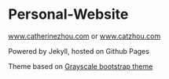 Personal-Website
=========================

www.catherinezhou.com or www.catzhou.com

Powered by Jekyll, hosted on Github Pages

Theme based on [Grayscale bootstrap theme ](http://ironsummitmedia.github.io/startbootstrap-grayscale/)
